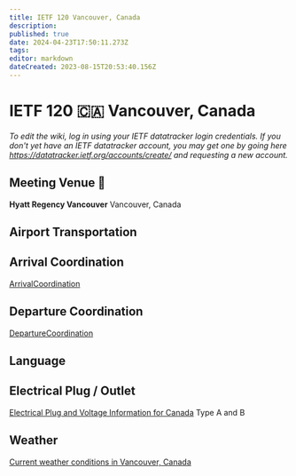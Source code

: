 ```yaml
---
title: IETF 120 Vancouver, Canada
description: 
published: true
date: 2024-04-23T17:50:11.273Z
tags: 
editor: markdown
dateCreated: 2023-08-15T20:53:40.156Z
---
```


# IETF 120 :canada: Vancouver, Canada

*To edit the wiki, log in using your IETF datatracker login credentials. If you don't yet have an IETF datatracker account, you may get one by going here https://datatracker.ietf.org/accounts/create/ and requesting a new account.*

## Meeting Venue :hotel: 

 **Hyatt Regency Vancouver**
 Vancouver, Canada
 
 ## Airport Transportation
 
 
 ## Arrival Coordination
[ArrivalCoordination](/meeting/120/ArrivalCoordination)


## Departure Coordination
[DepartureCoordination](/meeting/120/DepartureCoordination)

## Language


## Electrical Plug / Outlet
[Electrical Plug and Voltage Information for Canada](https://www.worldstandards.eu/electricity/plugs-and-sockets/ab/) Type A and B

## Weather
[Current weather conditions in Vancouver, Canada](https://www.accuweather.com/en/ca/vancouver/v6c/weather-forecast/53286)